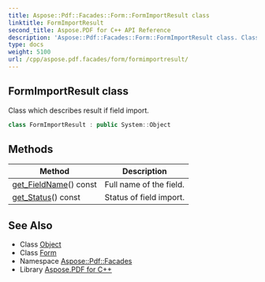 ```yaml
---
title: Aspose::Pdf::Facades::Form::FormImportResult class
linktitle: FormImportResult
second_title: Aspose.PDF for C++ API Reference
description: 'Aspose::Pdf::Facades::Form::FormImportResult class. Class which describes result if field import in C++.'
type: docs
weight: 5100
url: /cpp/aspose.pdf.facades/form/formimportresult/
---
```

## FormImportResult class


Class which describes result if field import.

```cpp
class FormImportResult : public System::Object
```

## Methods

| Method | Description |
| --- | --- |
| [get_FieldName](./get_fieldname/)() const | Full name of the field. |
| [get_Status](./get_status/)() const | Status of field import. |
## See Also

* Class [Object](../../../system/object/)
* Class [Form](../)
* Namespace [Aspose::Pdf::Facades](../../)
* Library [Aspose.PDF for C++](../../../)
